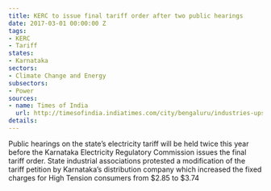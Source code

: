 ```yaml
---
title: KERC to issue final tariff order after two public hearings
date: 2017-03-01 00:00:00 Z
tags:
- KERC
- Tariff
states:
- Karnataka
sectors:
- Climate Change and Energy
subsectors:
- Power
sources:
- name: Times of India
  url: http://timesofindia.indiatimes.com/city/bengaluru/industries-upset-over-hike-in-fixed-charges-kerc-to-hear-objections-again/articleshow/57276758.cms
details: 
---
```


Public hearings on the state’s electricity tariff will be held twice this year before the Karnataka Electricity Regulatory Commission issues the final tariff order. State industrial associations protested a modification of the tariff petition by Karnataka’s distribution company which increased the fixed charges for High Tension consumers from $2.85 to $3.74
